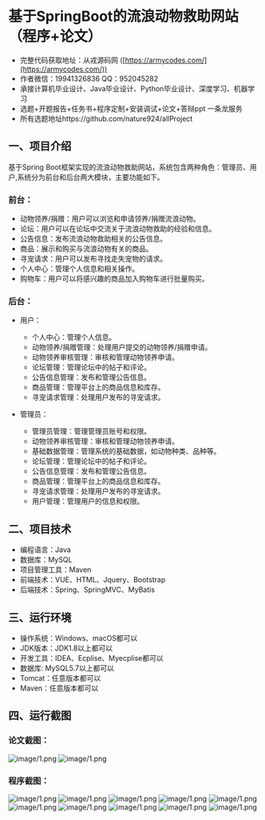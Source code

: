 基于SpringBoot的流浪动物救助网站（程序+论文）
=
- 完整代码获取地址：从戎源码网 ([https://armycodes.com/](https://armycodes.com/))
- 作者微信：19941326836  QQ：952045282 
- 承接计算机毕业设计、Java毕业设计、Python毕业设计、深度学习、机器学习
- 选题+开题报告+任务书+程序定制+安装调试+论文+答辩ppt 一条龙服务
- 所有选题地址https://github.com/nature924/allProject

一、项目介绍
---
基于Spring Boot框架实现的流浪动物救助网站，系统包含两种角色：管理员、用户,系统分为前台和后台两大模块，主要功能如下。

### 前台：
- 动物领养/捐赠：用户可以浏览和申请领养/捐赠流浪动物。
- 论坛：用户可以在论坛中交流关于流浪动物救助的经验和信息。
- 公告信息：发布流浪动物救助相关的公告信息。
- 商品：展示和购买与流浪动物有关的商品。
- 寻宠请求：用户可以发布寻找走失宠物的请求。
- 个人中心：管理个人信息和相关操作。
- 购物车：用户可以将感兴趣的商品加入购物车进行批量购买。

### 后台：
- 用户：
  - 个人中心：管理个人信息。
  - 动物领养/捐赠管理：处理用户提交的动物领养/捐赠申请。
  - 动物领养审核管理：审核和管理动物领养申请。
  - 论坛管理：管理论坛中的帖子和评论。
  - 公告信息管理：发布和管理公告信息。
  - 商品管理：管理平台上的商品信息和库存。
  - 寻宠请求管理：处理用户发布的寻宠请求。

- 管理员：
  - 管理员管理：管理管理员账号和权限。
  - 动物领养审核管理：审核和管理动物领养申请。
  - 基础数据管理：管理系统的基础数据，如动物种类、品种等。
  - 论坛管理：管理论坛中的帖子和评论。
  - 公告信息管理：发布和管理公告信息。
  - 商品管理：管理平台上的商品信息和库存。
  - 寻宠请求管理：处理用户发布的寻宠请求。
  - 用户管理：管理用户的信息和权限。




二、项目技术
---
- 编程语言：Java
- 数据库：MySQL
- 项目管理工具：Maven
- 前端技术：VUE、HTML、Jquery、Bootstrap
- 后端技术：Spring、SpringMVC、MyBatis

三、运行环境
---
- 操作系统：Windows、macOS都可以
- JDK版本：JDK1.8以上都可以
- 开发工具：IDEA、Ecplise、Myecplise都可以
- 数据库: MySQL5.7以上都可以
- Tomcat：任意版本都可以
- Maven：任意版本都可以

四、运行截图
---
### 论文截图：
![image/1.png](limage/1.png)
![image/1.png](limage/2.png)

### 程序截图：
![image/1.png](image/1.png)
![image/1.png](image/2.png)
![image/1.png](image/3.png)
![image/1.png](image/4.png)
![image/1.png](image/5.png)
![image/1.png](image/6.png)
![image/1.png](image/7.png)
![image/1.png](image/8.png)
![image/1.png](image/9.png)
![image/1.png](image/10.png)

